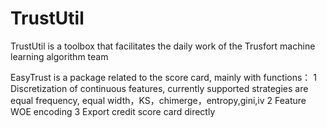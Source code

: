 # TrustUtil

TrustUtil is a toolbox that facilitates the daily work of the Trusfort machine learning algorithm team

EasyTrust is a package related to the score card, mainly with functions：
1 Discretization of continuous features, currently supported strategies are equal frequency, equal width，KS，chimerge，entropy,gini,iv
2 Feature WOE encoding
3 Export credit score card directly
 